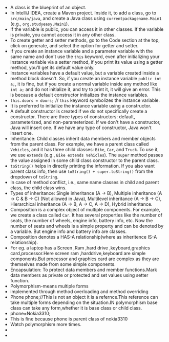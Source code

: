 - A class is the blueprint of an object.
- In IntelliJ IDEA, create a Maven project. Inside it, to add a class, go to `src/main/java`, and create a Java class using `currentpackagename.Main1` (e.g., `org.studyeasy.Main1`).
- If the variable is public, you can access it in other classes. If the variable is private, you cannot access it in any other class.
- To create getter and setter methods, go to the Code section at the top, click on generate, and select the option for getter and setter.
- If you create an instance variable and a parameter variable with the same name and don't use the `this` keyword, even after initializing your instance variable via a setter method, if you print its value using a getter method, you'll get its default value only.
- Instance variables have a default value, but a variable created inside a method block doesn't. So, if you create an instance variable `public int a;`, it is fine, but if you create a normal variable inside any method like `int a;` and do not initialize it, and try to print it, it will give an error. This is because a default constructor initializes the instance variables.
- `this.doors = doors;` // `this` keyword symbolizes the instance variable.
- It is preferred to initialize the instance variable using a constructor.
- A default constructor is created if we do not specifically create a constructor. There are three types of constructors: default, parameterized, and non-parameterized. If we don't have a constructor, Java will insert one. If we have any type of constructor, Java won't insert one.
- Inheritance: Child classes inherit data members and member objects from the parent class. For example, we have a parent class called `Vehicles`, and it has three child classes: `Bike`, `Car`, and `Truck`. To use it, we use `extends` (e.g., `Bike extends Vehicles`). The `super` method passes the value assigned in some child class constructor to the parent class.
- `toString()` helps in directly printing the information. If you also want parent class info, then use `toString() + super.toString()` from the dropdown of `toString`.
- In case of method conflict, i.e., same name classes in child and parent class, the child class wins.
- Types of inheritance: Single inheritance (A -> B), Multiple inheritance (A -> C & B -> C) (Not allowed in Java), Multilevel inheritance (A -> B -> C), Hierarchical inheritance (A -> B, A -> C, A -> D), Hybrid inheritance.
- Composition is a complex object of multiple components. For example, we create a class called `Car`. It has several properties like the number of seats, the number of wheels, engine info, battery info, etc. Now the number of seats and wheels is a simple property and can be denoted by a variable. But engine info and battery info are classes.
- Composition denotes a HAS-A relationship(where as inheritence IS-A relationship).
- For eg. a laptop has a Screen ,Ram ,hard drive ,keyboard,graphics card,processor.Here screen ram ,harddrive,keyboard are simple components.But processor and graphics card are complex as they are themselves made from some simple components.
- Encapsulation: To protect data members and member functions.Mark data members as private or protected and set values using setter function.
- Polymorphism-means multiple forms
- implemented through method overloading and method overriding
- Phone phone;//This is not an object it is a refernce.This reference can take multiple forms depending on the situation.IN polymorphism base class can take any form,whether it is base class or child class.
- phone=Nokia3310;
- This is fine because phone is parent class of nokia3310
- Watch polymorphism more times.
- 
- 
